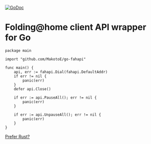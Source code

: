 [![GoDoc](https://godoc.org/github.com/MakotoE/go-fahapi?status.svg)](https://godoc.org/github.com/MakotoE/go-fahapi)

# Folding@home client API wrapper for Go

```
package main

import "github.com/MakotoE/go-fahapi"

func main() {
	api, err := fahapi.Dial(fahapi.DefaultAddr)
	if err != nil {
		panic(err)
	}
	defer api.Close()

	if err := api.PauseAll(); err != nil {
		panic(err)
	}

	if err := api.UnpauseAll(); err != nil {
		panic(err)
	}
}
```

[Prefer Rust?](https://github.com/MakotoE/rust-fahapi)
